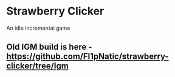 # Strawberry Clicker
An idle incremental game

## Old IGM build is here - https://github.com/Fl1pNatic/strawberry-clicker/tree/Igm
